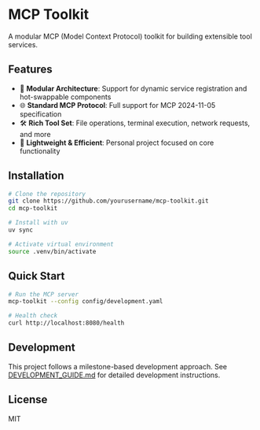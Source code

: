 # MCP Toolkit

A modular MCP (Model Context Protocol) toolkit for building extensible tool services.

## Features

- 🔧 **Modular Architecture**: Support for dynamic service registration and hot-swappable components
- 🌐 **Standard MCP Protocol**: Full support for MCP 2024-11-05 specification
- 🛠️ **Rich Tool Set**: File operations, terminal execution, network requests, and more
- 🚀 **Lightweight & Efficient**: Personal project focused on core functionality

## Installation

```bash
# Clone the repository
git clone https://github.com/yourusername/mcp-toolkit.git
cd mcp-toolkit

# Install with uv
uv sync

# Activate virtual environment
source .venv/bin/activate
```

## Quick Start

```bash
# Run the MCP server
mcp-toolkit --config config/development.yaml

# Health check
curl http://localhost:8080/health
```

## Development

This project follows a milestone-based development approach. See [DEVELOPMENT_GUIDE.md](doc/DEVELOPMENT_GUIDE.md) for detailed development instructions.

## License

MIT
